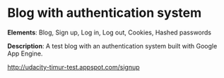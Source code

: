 # Blog with authentication system

**Elements**: Blog, Sign up, Log in, Log out, Cookies, Hashed passwords

**Description**: A test blog with an authentication system built with Google App Engine.

http://udacity-timur-test.appspot.com/signup
